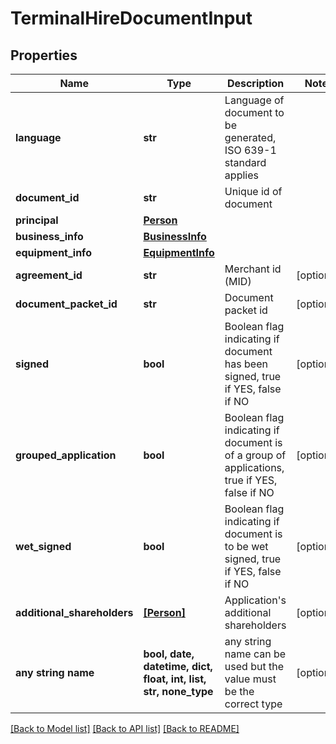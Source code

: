 # TerminalHireDocumentInput


## Properties
Name | Type | Description | Notes
------------ | ------------- | ------------- | -------------
**language** | **str** | Language of document to be generated,  ISO 639-1 standard applies | 
**document_id** | **str** | Unique id of document | 
**principal** | [**Person**](Person.md) |  | 
**business_info** | [**BusinessInfo**](BusinessInfo.md) |  | 
**equipment_info** | [**EquipmentInfo**](EquipmentInfo.md) |  | 
**agreement_id** | **str** | Merchant id (MID) | [optional] 
**document_packet_id** | **str** | Document packet id | [optional] 
**signed** | **bool** | Boolean flag indicating if document has been signed, true if  YES, false if NO | [optional] 
**grouped_application** | **bool** | Boolean flag indicating if document is of a group of applications, true if  YES, false if NO | [optional] 
**wet_signed** | **bool** | Boolean flag indicating if document is to be wet signed, true if  YES, false if NO | [optional] 
**additional_shareholders** | [**[Person]**](Person.md) | Application&#39;s additional shareholders | [optional] 
**any string name** | **bool, date, datetime, dict, float, int, list, str, none_type** | any string name can be used but the value must be the correct type | [optional]

[[Back to Model list]](../README.md#documentation-for-models) [[Back to API list]](../README.md#documentation-for-api-endpoints) [[Back to README]](../README.md)


